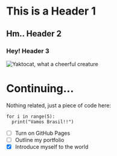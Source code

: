 # This is a Header 1
## Hm.. Header 2
### Hey! Header 3

![Yaktocat, what a cheerful creature](https://octodex.github.com/images/yaktocat.png)

# Continuing...
Nothing related, just a piece of code here:
```
for i in range(5):
  print("Vamos Brasil!!")
```

- [ ] Turn on GitHub Pages
- [ ] Outline my portfolio
- [X] Introduce myself to the world
